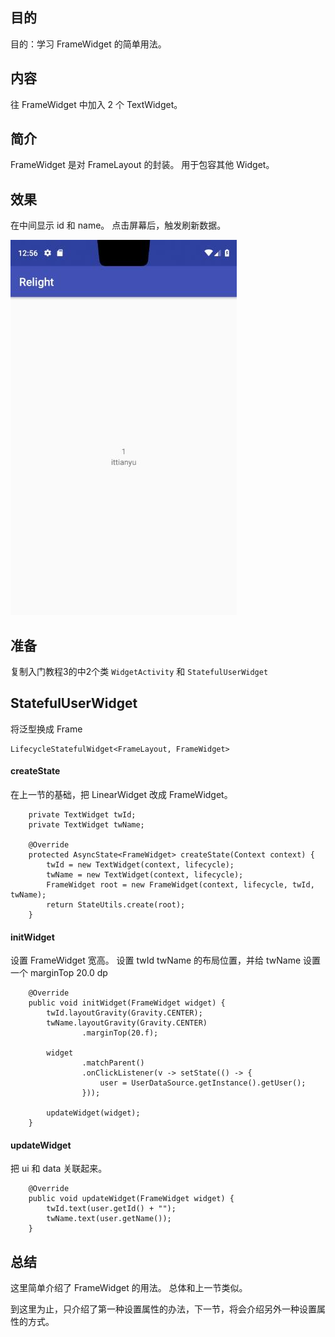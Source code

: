

## 目的 ##
目的：学习 FrameWidget 的简单用法。

## 内容 ##
往 FrameWidget 中加入 2 个 TextWidget。

## 简介 ##
FrameWidget 是对 FrameLayout 的封装。 用于包容其他 Widget。

## 效果 ##
在中间显示 id 和 name。
点击屏幕后，触发刷新数据。

![](../images/1_AndroidWidget.jpg)


## 准备 ##

复制入门教程3的中2个类 `WidgetActivity` 和 `StatefulUserWidget`

## StatefulUserWidget ##

将泛型换成 Frame
```
LifecycleStatefulWidget<FrameLayout, FrameWidget>
```

#### createState ####

在上一节的基础，把 LinearWidget 改成 FrameWidget。

```
    private TextWidget twId;
    private TextWidget twName;

    @Override
    protected AsyncState<FrameWidget> createState(Context context) {
        twId = new TextWidget(context, lifecycle);
        twName = new TextWidget(context, lifecycle);
        FrameWidget root = new FrameWidget(context, lifecycle, twId, twName);
        return StateUtils.create(root);
    }
```

#### initWidget ####

设置 FrameWidget 宽高。
设置 twId twName 的布局位置，并给 twName 设置一个 marginTop 20.0 dp

```
    @Override
    public void initWidget(FrameWidget widget) {
        twId.layoutGravity(Gravity.CENTER);
        twName.layoutGravity(Gravity.CENTER)
                .marginTop(20.f);

        widget
                .matchParent()
                .onClickListener(v -> setState(() -> {
                    user = UserDataSource.getInstance().getUser();
                }));

        updateWidget(widget);
    }
```

#### updateWidget ####

把 ui 和 data 关联起来。

```
    @Override
    public void updateWidget(FrameWidget widget) {
        twId.text(user.getId() + "");
        twName.text(user.getName());
    }
```

## 总结 ##

这里简单介绍了 FrameWidget 的用法。 总体和上一节类似。

到这里为止，只介绍了第一种设置属性的办法，下一节，将会介绍另外一种设置属性的方式。


